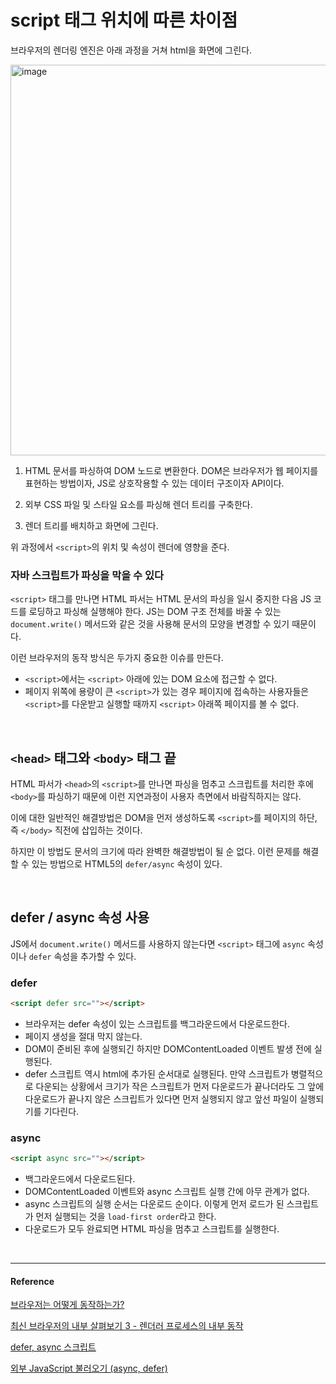 # script 태그 위치에 따른 차이점

브라우저의 렌더링 엔진은 아래 과정을 거쳐 html을 화면에 그린다.

<img width="625" alt="image" src="https://github.com/imzeze/TIL/assets/67260437/deaab322-1157-4f50-b83c-2ce4b74b7f58">

1. HTML 문서를 파싱하여 DOM 노드로 변환한다.
   DOM은 브라우저가 웹 페이지를 표현하는 방법이자, JS로 상호작용할 수 있는 데이터 구조이자 API이다.

2. 외부 CSS 파일 및 스타일 요소를 파싱해 렌더 트리를 구축한다.

3. 렌더 트리를 배치하고 화면에 그린다.

위 과정에서 `<script>`의 위치 및 속성이 렌더에 영향을 준다.

### 자바 스크립트가 파싱을 막을 수 있다

`<script>` 태그를 만나면 HTML 파서는 HTML 문서의 파싱을 일시 중지한 다음 JS 코드를 로딩하고 파싱해 실행해야 한다. JS는 DOM 구조 전체를 바꿀 수 있는 `document.write()` 메서드와 같은 것을 사용해 문서의 모양을 변경할 수 있기 때문이다.

이런 브라우저의 동작 방식은 두가지 중요한 이슈를 만든다.

- `<script>`에서는 `<script>` 아래에 있는 DOM 요소에 접근할 수 없다.
- 페이지 위쪽에 용량이 큰 `<script>`가 있는 경우 페이지에 접속하는 사용자들은 `<script>`를 다운받고 실행할 때까지 `<script>` 아래쪽 페이지를 볼 수 없다.

<br />

## `<head>` 태그와 `<body>` 태그 끝

HTML 파서가 `<head>`의 `<script>`를 만나면 파싱을 멈추고 스크립트를 처리한 후에 `<body>`를 파싱하기 때문에 이런 지연과정이 사용자 측면에서 바람직하지는 않다.

이에 대한 일반적인 해결방법은
DOM을 먼저 생성하도록 `<script>`를 페이지의 하단, 즉 `</body>` 직전에 삽입하는 것이다.

하지만 이 방법도 문서의 크기에 따라 완벽한 해결방법이 될 순 없다. 이런 문제를 해결할 수 있는 방법으로 HTML5의 `defer/async` 속성이 있다.

<br />

## defer / async 속성 사용

JS에서 `document.write()` 메서드를 사용하지 않는다면 `<script>` 태그에 `async` 속성이나 `defer` 속성을 추가할 수 있다.

### defer

```html
<script defer src=""></script>
```

- 브라우저는 defer 속성이 있는 스크립트를 백그라운드에서 다운로드한다.
- 페이지 생성을 절대 막지 않는다.
- DOM이 준비된 후에 실행되긴 하지만 DOMContentLoaded 이벤트 발생 전에 실행된다.
- defer 스크립트 역시 html에 추가된 순서대로 실행된다. 만약 스크립트가 병렬적으로 다운되는 상황에서 크기가 작은 스크립트가 먼저 다운로드가 끝나더라도 그 앞에 다운로드가 끝나지 않은 스크립트가 있다면 먼저 실행되지 않고 앞선 파일이 실행되기를 기다린다.

### async

```html
<script async src=""></script>
```

- 백그라운드에서 다운로드된다.
- DOMContentLoaded 이벤트와 async 스크립트 실행 간에 아무 관계가 없다.
- async 스크립트의 실행 순서는 다운로드 순이다. 이렇게 먼저 로드가 된 스크립트가 먼저 실행되는 것을 `load-first order`라고 한다.
- 다운로드가 모두 완료되면 HTML 파싱을 멈추고 스크립트를 실행한다.

<br />

---

#### Reference

[브라우저는 어떻게 동작하는가?](https://d2.naver.com/helloworld/59361)

[최신 브라우저의 내부 살펴보기 3 - 렌더러 프로세스의 내부 동작](https://d2.naver.com/helloworld/5237120)

[defer, async 스크립트](https://ko.javascript.info/script-async-defer)

[외부 JavaScript 불러오기 (async, defer)
](https://rottk.tistory.com/entry/%EC%99%B8%EB%B6%80-JavaScript-%EB%B6%88%EB%9F%AC%EC%98%A4%EA%B8%B0-async-defer#toc2)
